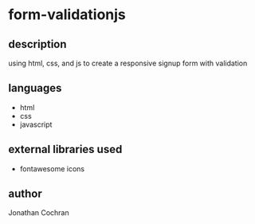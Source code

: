 # form-validationjs
## description
using html, css, and js to create a responsive signup form with validation
## languages 
- html
- css
- javascript
## external libraries used
- fontawesome icons
## author
Jonathan Cochran
